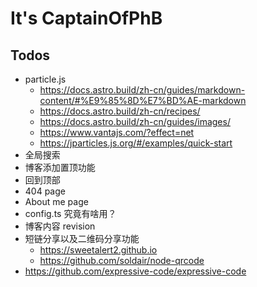 # It's CaptainOfPhB

## Todos

- particle.js
  - <https://docs.astro.build/zh-cn/guides/markdown-content/#%E9%85%8D%E7%BD%AE-markdown>
  - <https://docs.astro.build/zh-cn/recipes/>
  - <https://docs.astro.build/zh-cn/guides/images/>
  - <https://www.vantajs.com/?effect=net>
  - <https://jparticles.js.org/#/examples/quick-start>
- 全局搜索
- 博客添加置顶功能
- 回到顶部
- 404 page
- About me page
- config.ts 究竟有啥用？
- 博客内容 revision
- 短链分享以及二维码分享功能
  - <https://sweetalert2.github.io>
  - <https://github.com/soldair/node-qrcode>
- <https://github.com/expressive-code/expressive-code>
